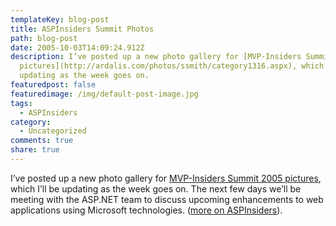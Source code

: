 ```yaml
---
templateKey: blog-post
title: ASPInsiders Summit Photos
path: blog-post
date: 2005-10-03T14:09:24.912Z
description: I’ve posted up a new photo gallery for [MVP-Insiders Summit 2005
  pictures](http://ardalis.com/photos/ssmith/category1316.aspx), which I’ll be
  updating as the week goes on.
featuredpost: false
featuredimage: /img/default-post-image.jpg
tags:
  - ASPInsiders
category:
  - Uncategorized
comments: true
share: true
---
```

<!--StartFragment-->

I’ve posted up a new photo gallery for [MVP-Insiders Summit 2005 pictures](http://ardalis.com/photos/ssmith/category1316.aspx), which I’ll be updating as the week goes on. The next few days we’ll be meeting with the ASP.NET team to discuss upcoming enhancements to web applications using Microsoft technologies. ([more on ASPInsiders](http://aspinsiders.com/)).

<!--EndFragment-->